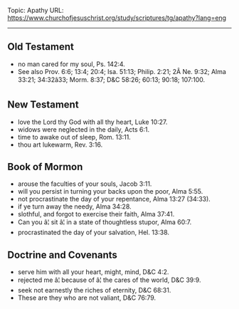 Topic: Apathy
URL: https://www.churchofjesuschrist.org/study/scriptures/tg/apathy?lang=eng

---

## Old Testament

- no man cared for my soul, Ps. 142:4.
- See also Prov. 6:6; 13:4; 20:4; Isa. 51:13; Philip. 2:21; 2Â Ne. 9:32; Alma 33:21; 34:32â33; Morm. 8:37; D&C 58:26; 60:13; 90:18; 107:100.

## New Testament

- love the Lord thy God with all thy heart, Luke 10:27.
- widows were neglected in the daily, Acts 6:1.
- time to awake out of sleep, Rom. 13:11.
- thou art lukewarm, Rev. 3:16.

## Book of Mormon

- arouse the faculties of your souls, Jacob 3:11.
- will you persist in turning your backs upon the poor, Alma 5:55.
- not procrastinate the day of your repentance, Alma 13:27 (34:33).
- if ye turn away the needy, Alma 34:28.
- slothful, and forgot to exercise their faith, Alma 37:41.
- Can you â¦ sit â¦ in a state of thoughtless stupor, Alma 60:7.
- procrastinated the day of your salvation, Hel. 13:38.

## Doctrine and Covenants

- serve him with all your heart, might, mind, D&C 4:2.
- rejected me â¦ because of â¦ the cares of the world, D&C 39:9.
- seek not earnestly the riches of eternity, D&C 68:31.
- These are they who are not valiant, D&C 76:79.

